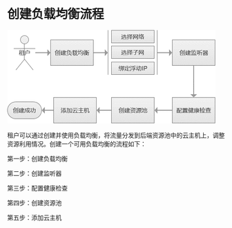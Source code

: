 # 创建负载均衡流程

![Create-Load-Balancers-1](../../../../../image/JD-Cloud-Swift/Create-Load-Balancers-1.png)

租户可以通过创建并使用负载均衡，将流量分发到后端资源池中的云主机上，调整资源利用情况。创建一个可用负载均衡的流程如下：

第一步：创建负载均衡

第二步：创建监听器

第三步：配置健康检查

第四步：创建资源池

第五步：添加云主机